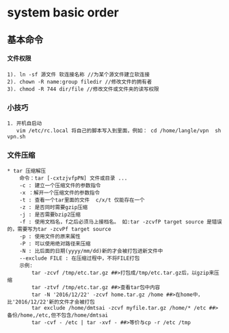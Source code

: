 # system basic order

## 基本命令

#### 文件权限

    1). ln -sf 源文件 软连接名称 //为某个源文件建立软连接
    2). chown -R name:group filedir //修改文件的拥有者
    3). chmod -R 744 dir/file //修改文件或文件夹的读写权限


### 小技巧

    1. 开机自启动
       vim /etc/rc.local 将自己的脚本写入到里面，例如： cd /home/langle/vpn  sh vpn.sh


### 文件压缩
  
    * tar 压缩解压 
        命令：tar [-cxtzjvfpPN] 文件或目录 ...
        -c : 建立一个压缩文件的参数指令
        -x ：解开一个压缩文件的参数指令
        -t : 查看一个tar里面的文件  c/x/t 仅能存在一个
        -z : 是否同时需要gzip压缩
        -j : 是否需要bzip2压缩
        -f : 使用文档名，f之后必须马上接档名。 如:tar -zcvfP target source 是错误的，需要写为tar -zcvPf target source
        -p : 使用文件的原来属性
        -P : 可以使用绝对路径来压缩
        -N : 比后面的日期(yyyy/mm/dd)新的才会被打包进新文件中
        --exclude FILE : 在压缩过程中，不将FILE打包
        示例:
            tar -zcvf /tmp/etc.tar.gz ##>打包成/tmp/etc.tar.gz后，以gzip来压缩
            tar -ztvf /tmp/etc.tar.gz ##>查看tar包中内容
            tar -N '2016/12/22' -zcvf home.tar.gz /home ##>在home中，比'2016/12/22'新的文件才会被打包
            tar exclude /home/dmtsai -zcvf myfile.tar.gz /home/* /etc ##>备份/home,/etc,但不包含/home/dmtsai
            tar -cvf - /etc | tar -xvf - ##>等价与cp -r /etc /tmp
            
